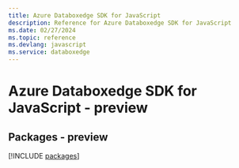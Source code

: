 ```yaml
---
title: Azure Databoxedge SDK for JavaScript
description: Reference for Azure Databoxedge SDK for JavaScript
ms.date: 02/27/2024
ms.topic: reference
ms.devlang: javascript
ms.service: databoxedge
---
```

# Azure Databoxedge SDK for JavaScript - preview
## Packages - preview
[!INCLUDE [packages](databoxedge-index.md)]